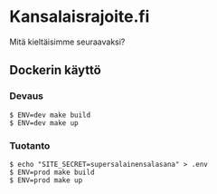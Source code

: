 # Kansalaisrajoite.fi

Mitä kieltäisimme seuraavaksi?

## Dockerin käyttö

### Devaus

```
$ ENV=dev make build
$ ENV=dev make up
```

### Tuotanto

```
$ echo "SITE_SECRET=supersalainensalasana" > .env
$ ENV=prod make build
$ ENV=prod make up
```
